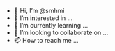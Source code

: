 - 👋 Hi, I’m @smhmi
- 👀 I’m interested in ...
- 🌱 I’m currently learning ...
- 💞️ I’m looking to collaborate on ...
- 📫 How to reach me ...

<!---
smhmi/smhmi is a ✨ special ✨ repository because its `README.md` (this file) appears on your GitHub profile.
You can click the Preview link to take a look at your changes.
--->
